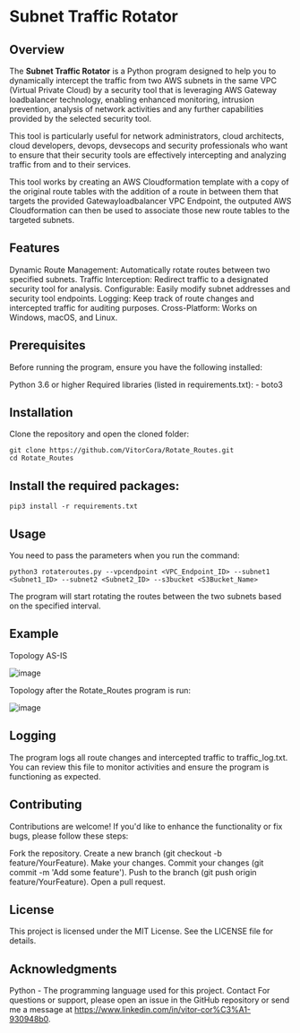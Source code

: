 # Subnet Traffic Rotator

## Overview

The **Subnet Traffic Rotator** is a Python program designed to help you to dynamically intercept the traffic from two AWS subnets in the same VPC (Virtual Private Cloud) by a security tool that is leveraging AWS Gateway loadbalancer technology, enabling enhanced monitoring, intrusion prevention, analysis of network activities and any further capabilities provided by the selected security tool.

This tool is particularly useful for network administrators, cloud architects, cloud developers, devops, devsecops and security professionals who want to ensure that their security tools are effectively intercepting and analyzing traffic from and to their services.

This tool works by creating an AWS Cloudformation template with a copy of the original route tables with the addition of a route in between them that targets the provided Gatewayloadbalancer VPC Endpoint, the outputed AWS Cloudformation can then be used to associate those new route tables to the targeted subnets.

## Features

Dynamic Route Management: Automatically rotate routes between two specified subnets.
Traffic Interception: Redirect traffic to a designated security tool for analysis.
Configurable: Easily modify subnet addresses and security tool endpoints.
Logging: Keep track of route changes and intercepted traffic for auditing purposes.
Cross-Platform: Works on Windows, macOS, and Linux.

## Prerequisites

Before running the program, ensure you have the following installed:

Python 3.6 or higher
Required libraries (listed in requirements.txt):
    - boto3

## Installation

Clone the repository and open the cloned folder:
```
git clone https://github.com/VitorCora/Rotate_Routes.git
cd Rotate_Routes
```

## Install the required packages:

```
pip3 install -r requirements.txt
```

## Usage

You need to pass the parameters when you run the command:

```
python3 rotateroutes.py --vpcendpoint <VPC_Endpoint_ID> --subnet1 <Subnet1_ID> --subnet2 <Subnet2_ID> --s3bucket <S3Bucket_Name>
```

The program will start rotating the routes between the two subnets based on the specified interval.

## Example

Topology AS-IS

![image](https://github.com/user-attachments/assets/6e81f796-39fa-4db2-a7c9-085141a2ec9d)

Topology after the Rotate_Routes program is run:

![image](https://github.com/user-attachments/assets/3037bdb6-0177-46ad-b05e-fd5abf699025)


## Logging
The program logs all route changes and intercepted traffic to traffic_log.txt. You can review this file to monitor activities and ensure the program is functioning as expected.

## Contributing
Contributions are welcome! If you'd like to enhance the functionality or fix bugs, please follow these steps:

Fork the repository.
Create a new branch (git checkout -b feature/YourFeature).
Make your changes.
Commit your changes (git commit -m 'Add some feature').
Push to the branch (git push origin feature/YourFeature).
Open a pull request.

## License

This project is licensed under the MIT License. See the LICENSE file for details.

## Acknowledgments
Python - The programming language used for this project.
Contact
For questions or support, please open an issue in the GitHub repository or send me a message at https://www.linkedin.com/in/vitor-cor%C3%A1-930948b0.
